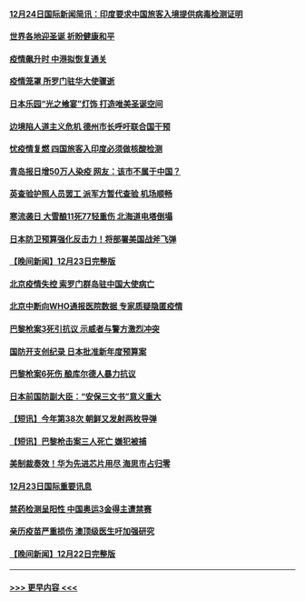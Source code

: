 #### [12月24日国际新闻简讯：印度要求中国旅客入境提供病毒检测证明](../pages/prog202/a103606099.md?t=12250943) 
#### [世界各地迎圣诞 祈盼健康和平](../pages/prog202/a103606092.md?t=12250943) 
#### [疫情飙升时 中港拟恢复通关](../pages/prog202/a103605981.md?t=12250943) 
#### [疫情笼罩 所罗门驻华大使骤逝](../pages/prog202/a103605983.md?t=12250943) 
#### [日本乐园“光之飨宴”灯饰  打造唯美圣诞空间](../pages/prog202/a103605993.md?t=12250943) 
#### [边境陷人道主义危机 德州市长呼吁联合国干预](../pages/prog202/a103605883.md?t=12250943) 
#### [忧疫情复燃 四国旅客入印度必须做核酸检测](../pages/prog202/a103605136.md?t=12250943) 
#### [青岛报日增50万人染疫 网友：该市不属于中国？](../pages/prog202/a103605886.md?t=12250943) 
#### [英查验护照人员罢工 派军方暂代查验 机场顺畅](../pages/prog202/a103605845.md?t=12250943) 
#### [寒流袭日 大雪酿11死77轻重伤 北海道电塔倒塌](../pages/prog202/a103605839.md?t=12250943) 
#### [日本防卫预算强化反击力！将部署美国战斧飞弹](../pages/prog202/a103605718.md?t=12250943) 
#### [【晚间新闻】12月23日完整版](../pages/prog202/a103605687.md?t=12250943) 
#### [北京疫情失控 索罗门群岛驻中国大使病亡](../pages/prog202/a103605606.md?t=12250943) 
#### [北京中断向WHO通报医院数据 专家质疑隐匿疫情](../pages/prog202/a103605631.md?t=12250943) 
#### [巴黎枪案3死引抗议 示威者与警方激烈冲突](../pages/prog202/a103605550.md?t=12250943) 
#### [国防开支创纪录 日本批准新年度预算案](../pages/prog202/a103605552.md?t=12250943) 
#### [巴黎枪案6死伤 酿库尔德人暴力抗议](../pages/prog202/a103605375.md?t=12250943) 
#### [日本前国防副大臣：“安保三文书”意义重大](../pages/prog202/a103605368.md?t=12250943) 
#### [【短讯】今年第38次 朝鲜又发射两枚导弹](../pages/prog202/a103605358.md?t=12250943) 
#### [【短讯】巴黎枪击案三人死亡 嫌犯被捕](../pages/prog202/a103605354.md?t=12250943) 
#### [美制裁奏效！华为先进芯片用尽 海思市占归零](../pages/prog202/a103605144.md?t=12250943) 
#### [12月23日国际重要讯息](../pages/prog202/a103605133.md?t=12250943) 
#### [禁药检测呈阳性 中国奥运3金得主遭禁赛](../pages/prog202/a103605131.md?t=12250943) 
#### [亲历疫苗严重损伤 澳顶级医生吁加强研究](../pages/prog202/a103605147.md?t=12250943) 
#### [【晚间新闻】12月22日完整版](../pages/prog202/a103604885.md?t=12250943) 

----
#### [ >>> 更早内容 <<< ](../indexes/prog202-earlier.md)
